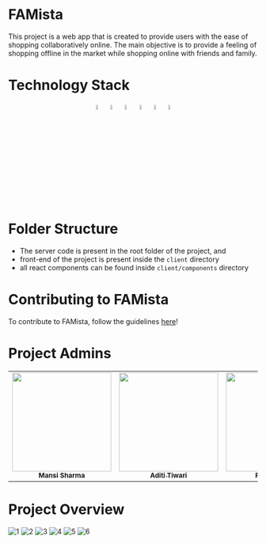 # FAMista
This project is a web app that is created to provide users with the ease of shopping collaboratively online. The main objective is to provide a feeling of shopping offline in the market while shopping online with friends and family.

<div>
      <h1>Technology Stack</h1>
      <p align ="center">
        <code><img src="https://img.icons8.com/color/48/000000/react-native.png" width="5%" /></code>
        <code><img src="https://img.icons8.com/color/48/000000/firebase.png" width="5%" /></code>
        <code><img src="https://cdn.worldvectorlogo.com/logos/socket-io.svg" width="5%" /></code>
        <code><img src="https://img.icons8.com/windows/64/26e07f/node-js.png" width="5%"/></code>
        <code><img src="https://img.icons8.com/color/64/000000/git.png" width="5%"/></code>
        <code><img src="https://img.icons8.com/color/64/000000/github.png" width="5%"/></code>
      </p>
</div>

# Folder Structure
- The server code is present in the root folder of the project, and
- front-end of the project is present inside the `client` directory
- all react components can be found inside `client/components` directory

# Contributing to FAMista
To contribute to FAMista, follow the guidelines [here](./contributing.md)!

<div>
      <h1>Project Admins</h1>
</div>


<table style="table-layout:fixed; width:100%;">
    <tr align="center">
      <td align="center">
            <a href = "https://github.com/mansi35" style = "text-align:center">
                <img src = "https://avatars.githubusercontent.com/u/53896251?v=4" width="200px;">
                </br><sub><b>Mansi Sharma</b></sub>
            </a>
        </td>
        <td align="center">
            <a href = "https://github.com/Adititiwari02" style = "text-align:center">
                <img src = "https://avatars.githubusercontent.com/u/67101989?v=4" width="200px;">
                </br><sub><b>Aditi Tiwari</b></sub>
            </a>
        </td>
        <td align="center">
            <a href = "https://github.com/pooja-gera" style = "text-align:center">
                <img src = "https://avatars.githubusercontent.com/u/19347415?v=4" width="200px;">
                </br><sub><b>Fariyal Ajrad</b></sub>
            </a>
        </td>
    </tr>
</table>

# Project Overview
![1](https://user-images.githubusercontent.com/53896251/115037299-f3d11080-9eeb-11eb-8488-df3a1ac7d42c.PNG)
![2](https://user-images.githubusercontent.com/53896251/115037305-f6336a80-9eeb-11eb-82ca-08cad3e82ae0.PNG)
![3](https://user-images.githubusercontent.com/53896251/115037307-f6cc0100-9eeb-11eb-8342-94b990e28698.PNG)
![4](https://user-images.githubusercontent.com/53896251/115037314-f6cc0100-9eeb-11eb-8482-1570bcbac716.PNG)
![5](https://user-images.githubusercontent.com/53896251/115037316-f7649780-9eeb-11eb-92f0-db287c7dad41.PNG)
![6](https://user-images.githubusercontent.com/53896251/115037659-532f2080-9eec-11eb-9305-0bf8ec3eb806.PNG)
